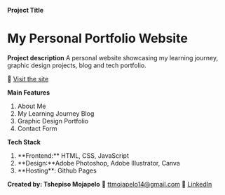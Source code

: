 **Project Title**
# My Personal Portfolio Website

**Project description**
A personal website showcasing my learning journey, graphic design projects, blog and tech portfolio.

🔗 [Visit the site]((https://mojapelocodes.github.io/))

**Main Features**
<ol>
  <li>About Me</li>
  <li>My Learning Journey Blog</li>
  <li>Graphic Design Portfolio</li>
  <li>Contact Form</li>
</ol>

**Tech Stack**
<ol>
  <li> **Frontend:** HTML, CSS, JavaScript</li>
  <li>**Design:**Adobe Photoshop, Adobe Illustrator, Canva</li>
  <li>**Hosting**: Github Pages</li>
</ol>

**Created by: Tshepiso Mojapelo**
📧 ttmojapelo14@gmail.com 
💼 [LinkedIn](https://www.linkedin.com/in/tshepiso-mojapelo-b26267204/)


